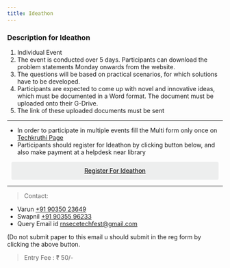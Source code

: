 ```yaml
---
title: Ideathon
---
```



### Description for Ideathon


1.   Individual Event
2.  The event is conducted over 5 days. Participants can download the problem statements Monday onwards from the website.
3.  The questions will be based on practical scenarios, for which solutions have to be developed.
4.  Participants are expected to come up with novel and innovative ideas, which must be documented in a Word format. The document must be uploaded onto their G-Drive.
5.  The link of these uploaded documents must be sent


<hr>


* In order to participate in multiple events fill the Multi form only once on <a  target="_blank" href="https://ecernsit.github.io/techkruthi"> Techkruthi Page </a>
* Participants should register for Ideathon by clicking button below, and also make payment at a helpdesk near library


<div class='button -regular center'>
<a  target="_blank" href="https://docs.google.com/forms/d/e/1FAIpQLSc6X6YNf-B_ja-jUjiytiYbOD0_xKQ0XAW6GWHyPNWJG5sNjA/viewform?usp=sf_link">Register for Ideathon</a> 
</div>


<hr>


> Contact:
  
* Varun <a href="tel:+919035023649">+91 90350 23649</a>
* Swapnil  <a href="tel:+919035596233">+91 90355 96233</a>
* Query Email id   <a href="mailto:{{ site.email }}">rnsecetechfest@gmail.com</a>

(Do not submit paper to this email u should submit in the reg form by clicking the above button.


> Entry Fee : ₹ 50/-

<style>
.button {
  display: flex;
  overflow: hidden;

  margin: 10px;
  padding: 12px 12px;

  cursor: pointer;
  user-select: none;
  transition: all 60ms ease-in-out;
  text-align: center;
  white-space: nowrap;
  text-decoration: none !important;
  text-transform: none;
  text-transform: capitalize;

  color: #fff;
  border: 0 none;
  border-radius: 4px;

  font-size: 14px;
  font-weight: 500;
  line-height: 1.3;

  -webkit-appearance: none;
  -moz-appearance:    none;
  appearance:         none;
 
  justify-content: center;
  align-items: center;
  flex: 0 0 160px;

  &:hover {
    transition: all 60ms ease;

    opacity: .85;
  }
  
  &:active {
    transition: all 60ms ease;
    opacity: .75;
  }
  
  &:focus {
    outline: 1px dotted #959595;
    outline-offset: -4px;
  }
}


.button.-regular {
  color: #202129;
  background-color: #edeeee;
  
  &:hover {
    color: #202129;
    background-color: #e1e2e2;
    opacity: 1;
  }
  
  &:active {
    background-color: #d5d6d6;
    opacity: 1;
  }
}
</style>

